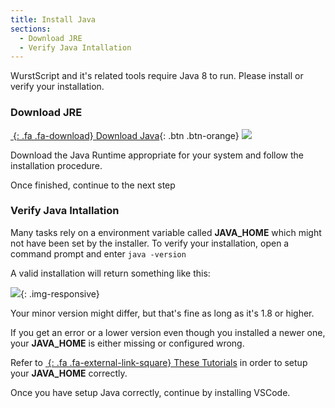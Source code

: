 ```yaml
---
title: Install Java
sections:
  - Download JRE
  - Verify Java Intallation
---
```


WurstScript and it's related tools require Java 8 to run. Please install or verify your installation.

### Download JRE

[*&nbsp;*{: .fa .fa-download} Download Java](http://www.oracle.com/technetwork/java/javase/downloads/jre8-downloads-2133155.html){: .btn .btn-orange} ![](/WurstScript/assets/images/setup/java_powered.png) 

Download the Java Runtime appropriate for your system and follow the installation procedure.

Once finished, continue to the next step

### Verify Java Intallation

Many tasks rely on a environment variable called **JAVA_HOME** which might not have been set by the installer.
To verify your installation, open a command prompt and enter `java -version`

A valid installation will return something like this:

![](/WurstScript/assets/images/setup/JavaVerify.png){: .img-responsive}

Your minor version might differ, but that's fine as long as it's 1.8 or higher.

If you get an error or a lower version even though you installed a newer one, your **JAVA_HOME** is either missing or configured wrong.

Refer to [*&nbsp;*{: .fa .fa-external-link-square} These Tutorials](http://www.baeldung.com/java-home-on-windows-7-8-10-mac-os-x-linux) in order to setup your **JAVA_HOME** correctly.

Once you have setup Java correctly, continue by installing VSCode.
